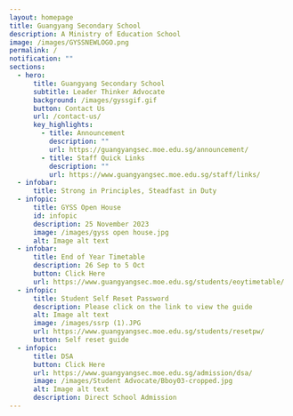 ```yaml
---
layout: homepage
title: Guangyang Secondary School
description: A Ministry of Education School
image: /images/GYSSNEWLOGO.png
permalink: /
notification: ""
sections:
  - hero:
      title: Guangyang Secondary School
      subtitle: Leader Thinker Advocate
      background: /images/gyssgif.gif
      button: Contact Us
      url: /contact-us/
      key_highlights:
        - title: Announcement
          description: ""
          url: https://guangyangsec.moe.edu.sg/announcement/
        - title: Staff Quick Links
          description: ""
          url: https://www.guangyangsec.moe.edu.sg/staff/links/
  - infobar:
      title: Strong in Principles, Steadfast in Duty
  - infopic:
      title: GYSS Open House
      id: infopic
      description: 25 November 2023
      image: /images/gyss open house.jpg
      alt: Image alt text
  - infobar:
      title: End of Year Timetable
      description: 26 Sep to 5 Oct
      button: Click Here
      url: https://www.guangyangsec.moe.edu.sg/students/eoytimetable/
  - infopic:
      title: Student Self Reset Password
      description: Please click on the link to view the guide
      alt: Image alt text
      image: /images/ssrp (1).JPG
      url: https://www.guangyangsec.moe.edu.sg/students/resetpw/
      button: Self reset guide
  - infopic:
      title: DSA
      button: Click Here
      url: https://www.guangyangsec.moe.edu.sg/admission/dsa/
      image: /images/Student Advocate/Bboy03-cropped.jpg
      alt: Image alt text
      description: Direct School Admission
---
```

